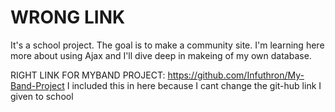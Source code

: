 # WRONG LINK
It's a school project. The goal is to make a community site. I'm learning here more about using Ajax and I'll dive deep in makeing of 
my own database.

RIGHT LINK FOR MYBAND PROJECT: https://github.com/Infuthron/My-Band-Project
I included this in here because I cant change the git-hub link I given to school
